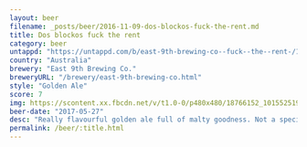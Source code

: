 ```yaml
---
layout: beer
filename: _posts/beer/2016-11-09-dos-blockos-fuck-the-rent.md
title: Dos blockos fuck the rent
category: beer
untappd: "https://untappd.com/b/east-9th-brewing-co--fuck--the--rent-/1731092"
country: "Australia"
brewery: "East 9th Brewing Co."
breweryURL: "/brewery/east-9th-brewing-co.html"
style: "Golden Ale"
score: 7
img: https://scontent.xx.fbcdn.net/v/t1.0-0/p480x480/18766152_10155251932523745_2170796113322472874_n.jpg?_nc_cat=108&_nc_ht=scontent.xx&oh=e44fc0fd0a51cfe76445b32a374204fc&oe=5D2AD136
beer-date: "2017-05-27"
desc: "Really flavourful golden ale full of malty goodness. Not a special beer but a decent staple"
permalink: /beer/:title.html
---
```

